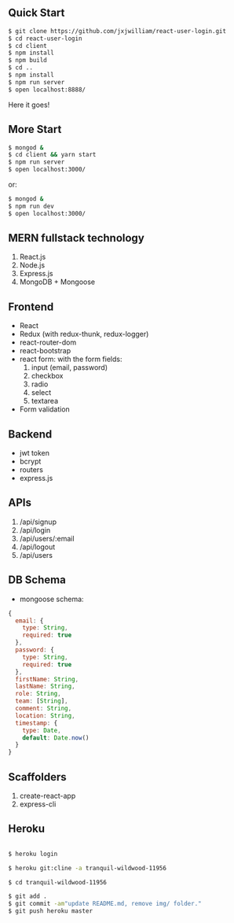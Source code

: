 Quick Start
------------

```bash
$ git clone https://github.com/jxjwilliam/react-user-login.git
$ cd react-user-login
$ cd client
$ npm install
$ npm build
$ cd ..
$ npm install
$ npm run server
$ open localhost:8888/
```

Here it goes!

More Start
----------

```bash
$ mongod &
$ cd client && yarn start
$ npm run server
$ open localhost:3000/
```

or:
```bash
$ mongod &
$ npm run dev
$ open localhost:3000/
```

MERN fullstack technology
--------------------------

1. React.js
1. Node.js
1. Express.js
1. MongoDB + Mongoose


Frontend
---------

- React
- Redux (with redux-thunk, redux-logger)
- react-router-dom
- react-bootstrap
- react form: with the form fields:
  1. input (email, password)
  1. checkbox
  1. radio
  1. select
  1. textarea
- Form validation

Backend
---------

- jwt token
- bcrypt
- routers
- express.js


APIs
----

1. /api/signup
1. /api/login
1. /api/users/:email
1. /api/logout
1. /api/users


DB Schema
-----------

- mongoose schema:

```javascript
{
  email: {
    type: String,
    required: true
  },
  password: {
    type: String,
    required: true
  },
  firstName: String,
  lastName: String,
  role: String,
  team: [String],
  comment: String,
  location: String,
  timestamp: {
    type: Date,
    default: Date.now()
  }
}
```

Scaffolders
------------

1. create-react-app
1. express-cli

Heroku
------------

```bash

$ heroku login

$ heroku git:cline -a tranquil-wildwood-11956

$ cd tranquil-wildwood-11956

$ git add .
$ git commit -am"update README.md, remove img/ folder."
$ git push heroku master

```

